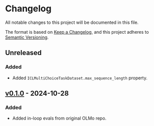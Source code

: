 # Changelog

All notable changes to this project will be documented in this file.

The format is based on [Keep a Changelog](https://keepachangelog.com/en/1.0.0/),
and this project adheres to [Semantic Versioning](https://semver.org/spec/v2.0.0.html).

## Unreleased

### Added

- Added `ICLMultiChoiceTaskDataset.max_sequence_length` property.

## [v0.1.0](https://github.com/allenai/OLMo-in-loop-evals/releases/tag/v0.1.0) - 2024-10-28

### Added

- Added in-loop evals from original OLMo repo.
